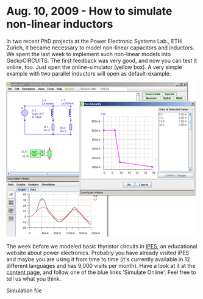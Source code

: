 # Aug. 10, 2009 - How to simulate non-linear inductors
In two recent PhD projects at the Power Electronic Systems Lab., ETH Zurich, it became necessary to model non-linear capacitors and inductors. We spent the last week to implement such non-linear models into GeckoCIRCUITS. The first feedback was very good, and now you can test it online, too.
Just open the online-simulator (yellow box). A very simple example with two parallel inductors will open as default-example.

![nonlin.ipes](img/20090810_inductor.png)
 
The week before we modeled basic thyristor circuits in [iPES](http://www.ipes.ethz.ch/ipes/), an educational website about power electronics. Probably you have already visited iPES and maybe you are using it from time to time (it's currently available in 12 different languages and has 9,000 visits per month).
Have a look at it at the [content page](http://www.ipes.ethz.ch/ipes/e_index.html), and follow one of the blue links 'Simulate Online'. Feel free to tell us what you think.

Simulation file [](ipes_files/nonlin_inductor.ipes)